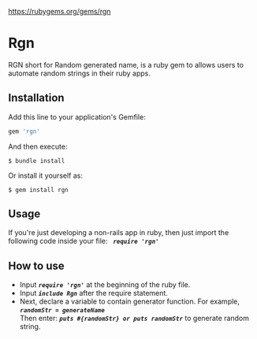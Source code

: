 https://rubygems.org/gems/rgn

# Rgn

RGN short for Random generated name, is a ruby gem to allows users to automate random strings in their ruby apps.



## Installation

Add this line to your application's Gemfile:

```ruby
gem 'rgn'
```

And then execute:

    $ bundle install

Or install it yourself as:

    $ gem install rgn

## Usage

If you're just developing a non-rails app in ruby, then just import the following code inside your file: <b><i><code> require 'rgn' </code></i></b>

## How to use

<ul>
<li>Input <b><i><code>require 'rgn'</code></i></b> at the beginning of the ruby file.</li>
<li>Input <b><i><code>include Rgn</code></i></b> after the require statement.</li>
<li>Next, declare a variable to contain generator function. For example, <b><i><code>randomStr = generateName </code></i></b>
<br>
Then enter: <b><i><code>puts #{randomStr} or puts randomStr</code></i></b> to generate random string.
</li>
</ul>
